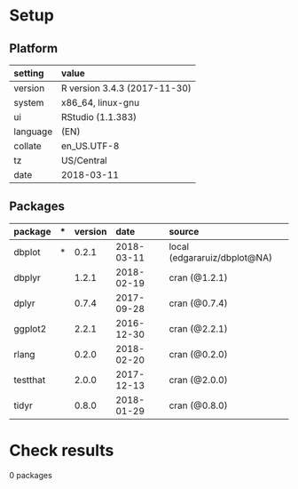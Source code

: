 # Setup

## Platform

|setting  |value                        |
|:--------|:----------------------------|
|version  |R version 3.4.3 (2017-11-30) |
|system   |x86_64, linux-gnu            |
|ui       |RStudio (1.1.383)            |
|language |(EN)                         |
|collate  |en_US.UTF-8                  |
|tz       |US/Central                   |
|date     |2018-03-11                   |

## Packages

|package  |*  |version |date       |source                       |
|:--------|:--|:-------|:----------|:----------------------------|
|dbplot   |*  |0.2.1   |2018-03-11 |local (edgararuiz/dbplot@NA) |
|dbplyr   |   |1.2.1   |2018-02-19 |cran (@1.2.1)                |
|dplyr    |   |0.7.4   |2017-09-28 |cran (@0.7.4)                |
|ggplot2  |   |2.2.1   |2016-12-30 |cran (@2.2.1)                |
|rlang    |   |0.2.0   |2018-02-20 |cran (@0.2.0)                |
|testthat |   |2.0.0   |2017-12-13 |cran (@2.0.0)                |
|tidyr    |   |0.8.0   |2018-01-29 |cran (@0.8.0)                |

# Check results

0 packages




